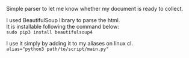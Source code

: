 Simple parser to let me know whether my document is ready to collect.

I used BeautifulSoup library to parse the html. <br> 
It is installable following the command below: <br>
```sudo pip3 install beautifulsoup4```

I use it simply by adding it to my aliases on linux cl.<br>
```alias="python3 path/to/script/main.py"```

